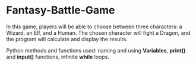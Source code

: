 # Fantasy-Battle-Game
In this game, players will be able to choose between three characters: a Wizard, an Elf, and a Human. 
The chosen character will fight a Dragon, and the program will calculate and display the results. 

Python methods and functions used: naming and using **Variables**, **print()** and **input()** functions, infinite **while** loops.
